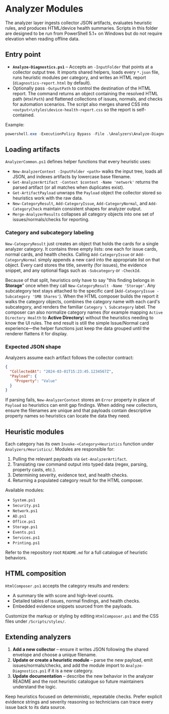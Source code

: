 # Analyzer Modules

The analyzer layer ingests collector JSON artifacts, evaluates heuristic rules, and produces HTML/device health summaries. Scripts in this folder are designed to be run from PowerShell 5.1+ on Windows but do not require elevation when reading offline data.

## Entry point

- **`Analyze-Diagnostics.ps1`** – Accepts an `-InputFolder` that points at a collector output tree. It imports shared helpers, loads every `*.json` file, runs heuristic modules per category, and writes an HTML report (`diagnostics-report.html` by default).
- Optionally pass `-OutputPath` to control the destination of the HTML report. The command returns an object containing the resolved HTML path (`HtmlPath`) and flattened collections of issues, normals, and checks for automation scenarios. The script also merges shared CSS into `<output>\styles\device-health-report.css` so the report is self-contained.

Example:
```powershell
powershell.exe -ExecutionPolicy Bypass -File .\Analyzers\Analyze-Diagnostics.ps1 -InputFolder C:\Temp\Diag\20240301
```

## Loading artifacts

`AnalyzerCommon.ps1` defines helper functions that every heuristic uses:

- `New-AnalyzerContext -InputFolder <path>` walks the input tree, loads all JSON, and indexes artifacts by lowercase base filename.
- `Get-AnalyzerArtifact -Context $context -Name 'network'` returns the parsed artifact (or all matches when duplicates exist).
- `Get-ArtifactPayload` unwraps the `Payload` object the collector stored so heuristics work with the raw data.
- `New-CategoryResult`, `Add-CategoryIssue`, `Add-CategoryNormal`, and `Add-CategoryCheck` maintain consistent shapes for analyzer output.
- `Merge-AnalyzerResults` collapses all category objects into one set of issues/normals/checks for reporting.

### Category and subcategory labeling

`New-CategoryResult` just creates an object that holds the cards for a single analyzer category. It contains three empty lists: one each for issue cards, normal cards, and health checks. Calling `Add-CategoryIssue` or `Add-CategoryNormal` simply appends a new card into the appropriate list on that object. Every card stores the title, severity (for issues), the evidence snippet, and any optional flags such as `-Subcategory` or `-CheckId`.

Because of that split, heuristics only have to say "this finding belongs in **Storage**" once when they call `New-CategoryResult -Name 'Storage'`. Any subcategory text stays attached to the specific card (`Add-CategoryIssue -Subcategory 'SMB Shares'`). When the HTML composer builds the report it walks the category objects, combines the category name with each card's subcategory, and renders the familiar `Category \ Subcategory` label. The composer can also normalize category names (for example mapping `Active Directory Health` to **Active Directory**) without the heuristics needing to know the UI rules. The end result is still the simple Issue/Normal card experience—the helper functions just keep the data grouped until the renderer flattens it for display.

### Expected JSON shape

Analyzers assume each artifact follows the collector contract:

```json
{
  "CollectedAt": "2024-03-01T15:23:45.1234567Z",
  "Payload": {
    "Property": "Value"
  }
}
```

If parsing fails, `New-AnalyzerContext` stores an `Error` property in place of `Payload` so heuristics can emit gap findings. When adding new collectors, ensure the filenames are unique and that payloads contain descriptive property names so heuristics can locate the data they need.

## Heuristic modules

Each category has its own `Invoke-<Category>Heuristics` function under `Analyzers/Heuristics/`. Modules are responsible for:

1. Pulling the relevant payloads via `Get-AnalyzerArtifact`.
2. Translating raw command output into typed data (regex, parsing, property casts, etc.).
3. Determining severity, evidence text, and health checks.
4. Returning a populated category result for the HTML composer.

Available modules:

- `System.ps1`
- `Security.ps1`
- `Network.ps1`
- `AD.ps1`
- `Office.ps1`
- `Storage.ps1`
- `Events.ps1`
- `Services.ps1`
- `Printing.ps1`

Refer to the repository root `README.md` for a full catalogue of heuristic behaviors.

## HTML composition

`HtmlComposer.ps1` accepts the category results and renders:

- A summary tile with score and high-level counts.
- Detailed tables of issues, normal findings, and health checks.
- Embedded evidence snippets sourced from the payloads.

Customize the markup or styling by editing `HtmlComposer.ps1` and the CSS files under `/Scripts/styles/`.

## Extending analyzers

1. **Add a new collector** – ensure it writes JSON following the shared envelope and choose a unique filename.
2. **Update or create a heuristic module** – parse the new payload, emit issues/normals/checks, and add the module import to `Analyze-Diagnostics.ps1` if it is a new category.
3. **Update documentation** – describe the new behavior in the analyzer README and the root heuristic catalogue so future maintainers understand the logic.

Keep heuristics focused on deterministic, repeatable checks. Prefer explicit evidence strings and severity reasoning so technicians can trace every issue back to its data source.
